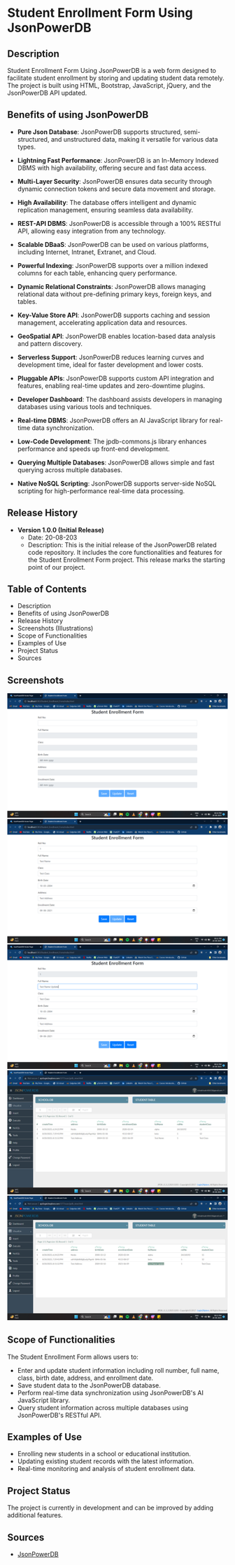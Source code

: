 # Student Enrollment Form Using JsonPowerDB

## Description

Student Enrollment Form Using JsonPowerDB is a web form designed to facilitate student enrollment by storing and updating student data remotely. The project is built using HTML, Bootstrap, JavaScript, jQuery, and the JsonPowerDB API updated.

## Benefits of using JsonPowerDB

- **Pure Json Database**: JsonPowerDB supports structured, semi-structured, and unstructured data, making it versatile for various data types.

- **Lightning Fast Performance**: JsonPowerDB is an In-Memory Indexed DBMS with high availability, offering secure and fast data access.

- **Multi-Layer Security**: JsonPowerDB ensures data security through dynamic connection tokens and secure data movement and storage.

- **High Availability**: The database offers intelligent and dynamic replication management, ensuring seamless data availability.

- **REST-API DBMS**: JsonPowerDB is accessible through a 100% RESTful API, allowing easy integration from any technology.

- **Scalable DBaaS**: JsonPowerDB can be used on various platforms, including Internet, Intranet, Extranet, and Cloud.

- **Powerful Indexing**: JsonPowerDB supports over a million indexed columns for each table, enhancing query performance.

- **Dynamic Relational Constraints**: JsonPowerDB allows managing relational data without pre-defining primary keys, foreign keys, and tables.

- **Key-Value Store API**: JsonPowerDB supports caching and session management, accelerating application data and resources.

- **GeoSpatial API**: JsonPowerDB enables location-based data analysis and pattern discovery.

- **Serverless Support**: JsonPowerDB reduces learning curves and development time, ideal for faster development and lower costs.

- **Pluggable APIs**: JsonPowerDB supports custom API integration and features, enabling real-time updates and zero-downtime plugins.

- **Developer Dashboard**: The dashboard assists developers in managing databases using various tools and techniques.

- **Real-time DBMS**: JsonPowerDB offers an AI JavaScript library for real-time data synchronization.

- **Low-Code Development**: The jpdb-commons.js library enhances performance and speeds up front-end development.

- **Querying Multiple Databases**: JsonPowerDB allows simple and fast querying across multiple databases.

- **Native NoSQL Scripting**: JsonPowerDB supports server-side NoSQL scripting for high-performance real-time data processing.

## Release History

- **Version 1.0.0 (Initial Release)**
  - Date: 20-08-203
  - Description: This is the initial release of the JsonPowerDB related code repository. It includes the core functionalities and features for the Student Enrollment Form project. This release marks the starting point of our project.

## Table of Contents

- Description
- Benefits of using JsonPowerDB
- Release History
- Screenshots (Illustrations)
- Scope of Functionalities
- Examples of Use
- Project Status
- Sources

## Screenshots

![Screenshot 1](res/Images/empty.png)
![Screenshot 2](res/Images/test_data.png)
![Screenshot 3](res/Images/test_result.png)
![Screenshot 4](res/Images/update_data.png)
![Screenshot 5](res/Images/update_result.png)




## Scope of Functionalities

The Student Enrollment Form allows users to:

- Enter and update student information including roll number, full name, class, birth date, address, and enrollment date.
- Save student data to the JsonPowerDB database.
- Perform real-time data synchronization using JsonPowerDB's AI JavaScript library.
- Query student information across multiple databases using JsonPowerDB's RESTful API.

## Examples of Use

- Enrolling new students in a school or educational institution.
- Updating existing student records with the latest information.
- Real-time monitoring and analysis of student enrollment data.

## Project Status

The project is currently in development and can be improved by adding additional features.

## Sources

- [JsonPowerDB](https://login2explore.com/jpdb/)
